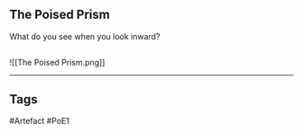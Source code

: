 ## The Poised Prism
What do you see when you look inward?
##
![[The Poised Prism.png]]

---
## Tags
#Artefact
#PoE1